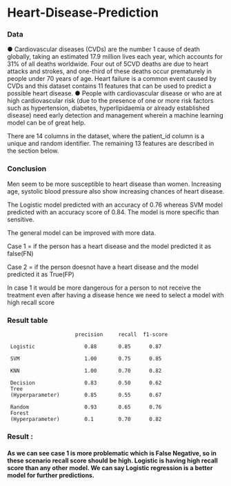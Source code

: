 # Heart-Disease-Prediction

### Data
●	Cardiovascular diseases (CVDs) are the number 1 cause of death globally, taking an estimated 17.9 million lives each year, which accounts for 31% of all deaths worldwide. Four out of 5CVD deaths are due to heart attacks and strokes, and one-third of these deaths occur prematurely in people under 70 years of age. Heart failure is a common event caused by CVDs and this dataset contains 11 features that can be used to predict a possible heart disease.
●	People with cardiovascular disease or who are at high cardiovascular risk (due to the presence of one or more risk factors such as hypertension, diabetes, hyperlipidaemia or already established disease) need early detection and management wherein a machine learning model can be of great help.

There are 14 columns in the dataset, where the patient_id column is a unique and random identifier. The remaining 13 features are described in the section below.

### Conclusion
Men seem to be more susceptible to heart disease than women. Increasing age, systolic blood pressure also show increasing chances of heart disease.

The Logistic model predicted with an accuracy of 0.76 whereas SVM model predicted with an accuracy score of 0.84. The model is more specific than sensitive.

The general model can be improved with more data.

Case 1 = if the person has a heart disease and the model predicted it as false(FN)

Case 2 = if the person doesnot have a heart disease and the model predicted it as True(FP)

In case 1 it would be more dangerous for a person to not receive the treatment even after having a disease hence we need to select a model with high recall score

 ### Result table


                          precision     recall  f1-score 
            
     Logistic                0.88       0.85      0.87 
 
     SVM                     1.00       0.75      0.85
     
     KNN                     1.00       0.70      0.82
     
     Decision                0.83       0.50      0.62
     Tree
     (Hyperparameter)        0.85       0.55      0.67
     
     Random                  0.93       0.65      0.76
     Forest 
     (Hyperparameter)        0.1        0.70      0.82
 
 ### Result :
 #### As we can see case 1 is more problematic which is False Negative, so in these scenario recall score  should be high. Logistic is having  high recall score than any other model. We can say Logistic regression is a better model for further predictions.
